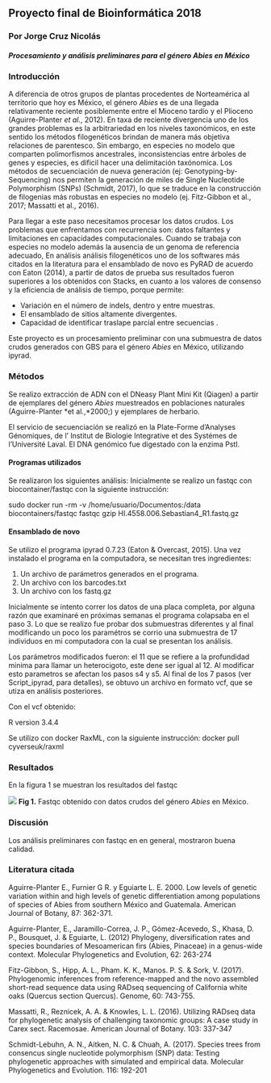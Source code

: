 ##  Proyecto final de Bioinformática 2018
### Por Jorge Cruz Nicolás

#### *Procesamiento y análisis preliminares para el género Abies en México*

### Introducción

A diferencia de otros grupos de plantas procedentes de Norteamérica al territorio que hoy es México, el género *Abies* es de una llegada relativamente reciente posiblemente entre el Mioceno
tardío y el Plioceno (Aguirre-Planter *et al.*, 2012). En taxa de reciente divergencia uno de los grandes problemas es la arbitrariedad en los niveles taxonómicos, en este sentido los métodos filogenéticos brindan de manera más objetiva relaciones de parentesco. Sin embargo, en especies no modelo que comparten polimorfismos ancestrales, inconsistencias entre árboles de genes y especies, es dificil hacer una delimitación taxónomica. Los métodos de secuenciación de nueva generación (ej: Genotyping-by-Sequencing) nos permiten la generación de miles de Single Nucleotide Polymorphism (SNPs) (Schmidt, 2017), lo que se traduce en la construcción de filogenias más robustas en especies no modelo (ej. Fitz-Gibbon et al., 2017; Massatti et al., 2016). 

Para llegar a este paso necesitamos procesar los datos crudos. Los problemas que enfrentamos con recurrencia son: datos faltantes y limitaciones en capacidades computacionales.  Cuando se trabaja con especies no modelo además la ausencia de un genoma de referencia adecuado,  En análisis análisis filogenéticos uno de los softwares más citados en la literatura para el ensamblado de novo es PyRAD de acuerdo con Eaton (2014), a partir de datos de prueba sus resultados fueron superiores a los obtenidos con  Stacks, en cuanto a los valores de consenso y la eficiencia de análisis de tiempo, porque permite:

*  Variación en el número de indels, dentro y entre muestras.
*  El ensamblado de sitios altamente divergentes.
* Capacidad de identificar traslape parcial entre secuencias . 

Este proyecto es un procesamiento preliminar con una submuestra de datos crudos generados con GBS para el género *Abies* en México, utilizando ipyrad.

### Métodos

Se realizo extracción de ADN con el DNeasy Plant Mini Kit (Qiagen) a partir de ejemplares del género *Abies*  muestreados en poblaciones naturales (Aguirre-Planter *et al.,*2000;) y ejemplares de herbario. 

El servicio de secuenciación se realizó en la Plate-Forme d’Analyses Génomiques, de l’ Institut de Biologie Integrative et des Systémes de l’Université Laval. El DNA genómico fue digestado con la enzima PstI. 


#### Programas utilizados

Se realizaron los siguientes análisis:
Inicialmente se realizo un fastqc con biocontainer/fastqc con la siguiente instrucción:

sudo docker run -rm -v /home/usuario/Documentos:/data biocontainers/fastqc fastqc gzip HI.4558.006.Sebastian4_R1.fastq.gz

#### Ensamblado de novo
Se utilizo el programa ipyrad 0.7.23 (Eaton & Overcast, 2015). Una vez instalado el programa en la computadora, se necesitan tres ingredientes:
1) Un archivo de parámetros generados en el programa.
2) Un archivo con los barcodes.txt
3) Un archivo con los fastq.gz

Inicialmente se intento correr los datos de una placa completa, por alguna razón que examinaré en próximas semanas el programa colapsaba en el paso 3. Lo que se realizo fue probar dos submuestras diferentes y al final modificando un poco los paramétros se corrio una submuestra de 17 individuos en mi computadora con la cual se presentan los análisis. 

Los parámetros modificados fueron:  el  11 que se refiere a la profundidad minima para llamar un heterocigoto, este dene ser igual al 12. Al modificar esto parametros se afectan los pasos s4 y s5. Al final de los 7 pasos (ver Script_ipyrad, para detalles), se obtuvo un archivo en formato vcf, que se utiza en análisis posteriores.


Con el vcf obtenido:

R version 3.4.4


Se utilizo con docker RaxML, con la siguiente instrucción:
docker pull cyverseuk/raxml


### Resultados

En la figura 1 se muestran los resultados del fastqc 

![](/home/usuario/Escritorio/Proyecto_Bioinfo_Jorge_Avance3/Imagenes/fastq_raw.jpg) 
**Fig 1.** Fastqc obtenido con datos crudos del género *Abies* en México.


### Discusión

Los análisis preliminares con fastqc en en general, mostraron buena calidad.


### Literatura citada

Aguirre-Planter E., Furnier G R. y Eguiarte L. E. 2000. Low levels of genetic variation within and high levels of genetic differentiation among populations of species of Abies from southern México and Guatemala. American Journal of Botany, 87: 362-371.


Aguirre-Planter, E., Jaramillo-Correa, J. P., Gómez-Acevedo, S., Khasa, D. P., Bousquet, J. & Eguiarte, L. (2012) Phylogeny, diversification rates and species boundaries of Mesoamerican firs (Abies, Pinaceae) in a genus-wide context. Molecular Phylogenetics and Evolution, 62:  263-274

Fitz-Gibbon, S., Hipp, A. L., Pham. K. K., Manos. P. S. & Sork, V. (2017). Phylogenomic inferences from reference-mapped and the novo assembled short-read sequence data using RADseq sequencing of California white oaks (Quercus section Quercus). Genome, 60: 743-755.


Massatti, R., Reznicek, A. A. & Knowles, L. L. (2016). Utilizing RADseq data for phylogenetic analysis of challenging taxonomic groups: A case study in Carex sect. Racemosae. American Journal of Botany. 103: 337-347

Schmidt-Lebuhn, A. N., Aitken, N. C. & Chuah, A. (2017). Species trees from consencus single nucleotide polymorphism (SNP) data: Testing phylogenetic approaches with simulated and empirical data. Molecular Phylogenetics and Evolution. 116: 192-201



